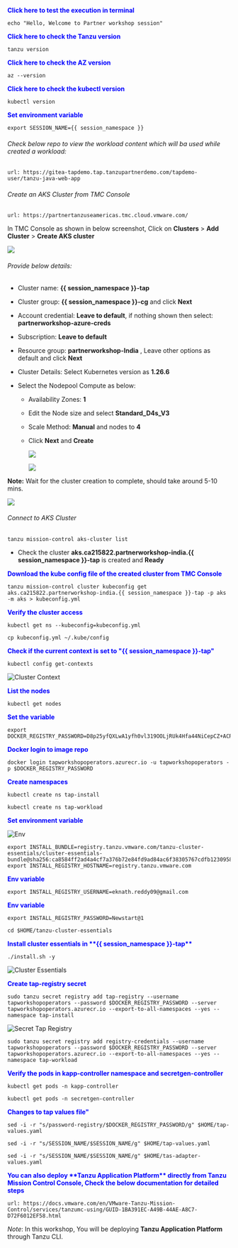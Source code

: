 
<p style="color:blue"><strong> Click here to test the execution in terminal</strong></p>

```execute-1
echo "Hello, Welcome to Partner workshop session"
```

<p style="color:blue"><strong> Click here to check the Tanzu version</strong></p>

```execute
tanzu version
```

<p style="color:blue"><strong> Click here to check the AZ version</strong></p>

```execute
az --version
```

<p style="color:blue"><strong> Click here to check the kubectl version</strong></p>

```execute
kubectl version
```

<p style="color:blue"><strong> Set environment variable </strong></p>

```execute-all
export SESSION_NAME={{ session_namespace }}
```

###### Check below repo to view the workload content which will ba used while created a workload: 

```dashboard:open-url
url: https://gitea-tapdemo.tap.tanzupartnerdemo.com/tapdemo-user/tanzu-java-web-app
```

###### Create an AKS Cluster from TMC Console

```dashboard:open-url
url: https://partnertanzuseamericas.tmc.cloud.vmware.com/
```

In TMC Console as shown in below screenshot, Click on **Clusters** > **Add Cluster** > **Create AKS cluster**

  ![](./images/TO-w-02.png)

###### Provide below details:

* Cluster name: **{{ session_namespace }}-tap**
* Cluster group: **{{ session_namespace }}-cg** and click **Next**
* Account credential: **Leave to default**, if nothing shown then select: **partnerworkshop-azure-creds**
* Subscription: **Leave to default**
* Resource group: **partnerworkshop-India** , Leave other options as default and click **Next**
* Cluster Details: Select Kubernetes version as **1.26.6**
* Select the Nodepool Compute as below:

  * Availability Zones: **1**
  * Edit the Node size and select **Standard_D4s_V3**
  * Scale Method: **Manual** and nodes to **4**
  * Click **Next** and **Create**
   
    ![](./images/TO-w-03.png)

    ![](./images/TO-w-04.png)

**Note:** Wait for the cluster creation to complete, should take around 5-10 mins. 

 ![](./images/TO-w-05.png)

###### Connect to AKS Cluster 

```execute-1
tanzu mission-control aks-cluster list
```

* Check the cluster **aks.ca215822.partnerworkshop-india.{{ session_namespace }}-tap** is created and **Ready**

<p style="color:blue"><strong> Download the kube config file of the created cluster from TMC Console </strong></p>

```execute-1
tanzu mission-control cluster kubeconfig get aks.ca215822.partnerworkshop-india.{{ session_namespace }}-tap -p aks -m aks > kubeconfig.yml
```

<p style="color:blue"><strong> Verify the cluster access </strong></p>

```execute-1
kubectl get ns --kubeconfig=kubeconfig.yml 
```

```execute-1
cp kubeconfig.yml ~/.kube/config 
```

<p style="color:blue"><strong> Check if the current context is set to "{{ session_namespace }}-tap" </strong></p>

```execute-1
kubectl config get-contexts
```

![Cluster Context](images/prepare-1.png)

<p style="color:blue"><strong> List the nodes </strong></p>

```execute-1
kubectl get nodes
```

<p style="color:blue"><strong> Set the variable </strong></p>

```execute
export DOCKER_REGISTRY_PASSWORD=D8p25yfQXLwA1yfh0vl319OOLjRUk4Hfa44NiCepCZ+ACRBgLRZ5
```
  
<p style="color:blue"><strong> Docker login to image repo </strong></p>

```execute
docker login tapworkshopoperators.azurecr.io -u tapworkshopoperators -p $DOCKER_REGISTRY_PASSWORD
```

<p style="color:blue"><strong> Create namespaces </strong></p>

```execute
kubectl create ns tap-install
```

```execute
kubectl create ns tap-workload
```

<p style="color:blue"><strong> Set environment variable </strong></p>

![Env](images/prepare-2.png)

```execute
export INSTALL_BUNDLE=registry.tanzu.vmware.com/tanzu-cluster-essentials/cluster-essentials-bundle@sha256:ca8584ff2ad4a4cf7a376b72e84fd9ad84ac6f38305767cdfb12309581b521f5
export INSTALL_REGISTRY_HOSTNAME=registry.tanzu.vmware.com
```

<p style="color:blue"><strong> Env variable </strong></p>

```execute
export INSTALL_REGISTRY_USERNAME=eknath.reddy09@gmail.com
```

<p style="color:blue"><strong> Env variable </strong></p>

```execute
export INSTALL_REGISTRY_PASSWORD=Newstart@1
```

```execute
cd $HOME/tanzu-cluster-essentials
```

<p style="color:blue"><strong> Install cluster essentials in **{{ session_namespace }}-tap**  </strong></p>

```execute
./install.sh -y
```

![Cluster Essentials](images/prepare-3.png)

<p style="color:blue"><strong> Create tap-registry secret </strong></p>

```execute
sudo tanzu secret registry add tap-registry --username tapworkshopoperators --password $DOCKER_REGISTRY_PASSWORD --server tapworkshopoperators.azurecr.io --export-to-all-namespaces --yes --namespace tap-install
```

![Secret Tap Registry](images/prepare-4.png)

```execute
sudo tanzu secret registry add registry-credentials --username tapworkshopoperators --password $DOCKER_REGISTRY_PASSWORD --server tapworkshopoperators.azurecr.io --export-to-all-namespaces --yes --namespace tap-workload
```

<p style="color:blue"><strong> Verify the pods in kapp-controller namespace  and secretgen-controller </strong></p>

```execute
kubectl get pods -n kapp-controller
```

```execute
kubectl get pods -n secretgen-controller
```

<p style="color:blue"><strong> Changes to tap values file" </strong></p>

```execute
sed -i -r "s/password-registry/$DOCKER_REGISTRY_PASSWORD/g" $HOME/tap-values.yaml
```

```execute
sed -i -r "s/SESSION_NAME/$SESSION_NAME/g" $HOME/tap-values.yaml
```

```execute
sed -i -r "s/SESSION_NAME/$SESSION_NAME/g" $HOME/tas-adapter-values.yaml
```

<p style="color:blue"><strong> You can also deploy **Tanzu Application Platform** directly from Tanzu Mission Control Console, Check the below documentation for detailed steps </strong></p>

```dashboard:open-url
url: https://docs.vmware.com/en/VMware-Tanzu-Mission-Control/services/tanzumc-using/GUID-1BA391EC-A49B-44AE-A8C7-D72F6012EF58.html
```

*Note*: In this workshop, You will be deploying **Tanzu Application Platform** through Tanzu CLI. 
